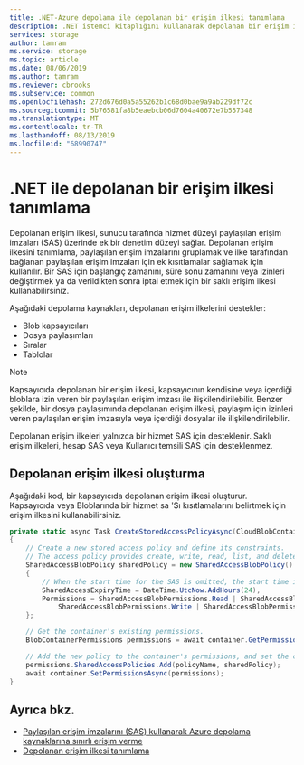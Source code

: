 ```yaml
---
title: .NET-Azure depolama ile depolanan bir erişim ilkesi tanımlama
description: .NET istemci kitaplığını kullanarak depolanan bir erişim ilkesini nasıl tanımlayacağınızı öğrenin.
services: storage
author: tamram
ms.service: storage
ms.topic: article
ms.date: 08/06/2019
ms.author: tamram
ms.reviewer: cbrooks
ms.subservice: common
ms.openlocfilehash: 272d676d0a5a55262b1c68d0bae9a9ab229df72c
ms.sourcegitcommit: 5b76581fa8b5eaebcb06d7604a40672e7b557348
ms.translationtype: MT
ms.contentlocale: tr-TR
ms.lasthandoff: 08/13/2019
ms.locfileid: "68990747"
---
```

# <a name="define-a-stored-access-policy-with-net"></a>.NET ile depolanan bir erişim ilkesi tanımlama

Depolanan erişim ilkesi, sunucu tarafında hizmet düzeyi paylaşılan erişim imzaları (SAS) üzerinde ek bir denetim düzeyi sağlar. Depolanan erişim ilkesini tanımlama, paylaşılan erişim imzalarını gruplamak ve ilke tarafından bağlanan paylaşılan erişim imzaları için ek kısıtlamalar sağlamak için kullanılır. Bir SAS için başlangıç zamanını, süre sonu zamanını veya izinleri değiştirmek ya da verildikten sonra iptal etmek için bir saklı erişim ilkesi kullanabilirsiniz.
  
 Aşağıdaki depolama kaynakları, depolanan erişim ilkelerini destekler:  
  
- Blob kapsayıcıları  
- Dosya paylaşımları  
- Sıralar  
- Tablolar  
  
> [!NOTE]
> Kapsayıcıda depolanan bir erişim ilkesi, kapsayıcının kendisine veya içerdiği bloblara izin veren bir paylaşılan erişim imzası ile ilişkilendirilebilir. Benzer şekilde, bir dosya paylaşımında depolanan erişim ilkesi, paylaşım için izinleri veren paylaşılan erişim imzasıyla veya içerdiği dosyalar ile ilişkilendirilebilir.  
>
> Depolanan erişim ilkeleri yalnızca bir hizmet SAS için desteklenir. Saklı erişim ilkeleri, hesap SAS veya Kullanıcı temsili SAS için desteklenmez.  

## <a name="create-a-stored-access-policy"></a>Depolanan erişim ilkesi oluşturma

Aşağıdaki kod, bir kapsayıcıda depolanan erişim ilkesi oluşturur. Kapsayıcıda veya Bloblarında bir hizmet sa 'Sı kısıtlamalarını belirtmek için erişim ilkesini kullanabilirsiniz.

```csharp
private static async Task CreateStoredAccessPolicyAsync(CloudBlobContainer container, string policyName)
{
    // Create a new stored access policy and define its constraints.
    // The access policy provides create, write, read, list, and delete permissions.
    SharedAccessBlobPolicy sharedPolicy = new SharedAccessBlobPolicy()
    {
        // When the start time for the SAS is omitted, the start time is assumed to be the time when Azure Storage receives the request.
        SharedAccessExpiryTime = DateTime.UtcNow.AddHours(24),
        Permissions = SharedAccessBlobPermissions.Read | SharedAccessBlobPermissions.List |
            SharedAccessBlobPermissions.Write | SharedAccessBlobPermissions.Create | SharedAccessBlobPermissions.Delete
    };

    // Get the container's existing permissions.
    BlobContainerPermissions permissions = await container.GetPermissionsAsync();

    // Add the new policy to the container's permissions, and set the container's permissions.
    permissions.SharedAccessPolicies.Add(policyName, sharedPolicy);
    await container.SetPermissionsAsync(permissions);
}
```

## <a name="see-also"></a>Ayrıca bkz.

- [Paylaşılan erişim imzalarını (SAS) kullanarak Azure depolama kaynaklarına sınırlı erişim verme](storage-sas-overview.md)
- [Depolanan erişim ilkesi tanımlama](/rest/api/storageservices/define-stored-access-policy)

